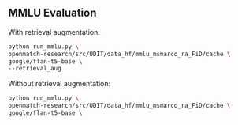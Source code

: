 ## MMLU Evaluation

With retrieval augmentation:

```bash
python run_mmlu.py \
openmatch-research/src/UDIT/data_hf/mmlu_msmarco_ra_FiD/cache \
google/flan-t5-base \
--retrieval_aug
```

Without retrieval augmentation:

```bash
python run_mmlu.py \
openmatch-research/src/UDIT/data_hf/mmlu_msmarco_ra_FiD/cache \
google/flan-t5-base \
```